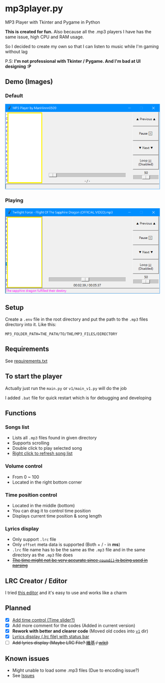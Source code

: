 # mp3player.py

MP3 Player with Tkinter and Pygame in Python

**This is created for fun.** Also because all the .mp3 players I have has the same issue, high CPU and RAM usage.

So I decided to create my own so that I can listen to music while I'm gaming without lag

P.S: **I'm not professional with Tkinter / Pygame. And I'm bad at UI designing :P**

## Demo (Images)

### Default

![dafault](./img/default.png)

### Playing

![playing](./img/playing.png)

## Setup

Create a `.env` file in the root directory and put the path to the `.mp3` files directory into it. Like this:
```
MP3_FOLDER_PATH=THE_PATH/TO/THE/MP3_FILES/DIRECTORY
```

## Requirements

See [requirements.txt](./requirements.txt)

## To start the player

Actually just run the `main.py` or `v1/main_v1.py` will do the job

I added `.bat` file for quick restart which is for debugging and developing

## Functions

### Songs list

* Lists all `.mp3` files found in given directory
* Supports scrolling
* Double click to play selected song
* [Right click to refresh song list](https://github.com/ManHinnn0509/mp3player.py/commit/3f896194fb64d67dd0d8d6dd19004799a69aa0c8)

### Volume control

* From 0 ~ 100
* Located in the right bottom corner

### Time position control

* Located in the middle (bottom)
* You can drag it to control time position
* Displays current time position & song length

### Lyrics display

* Only support `.lrc` file
* Only `offset` meta data is supported (Both + / - in **ms**)
* `.lrc` file name has to be the same as the `.mp3` file and in the same directory as the `.mp3` file does
* [~~The time might not be very accurate since `round()` is being used in parsing~~](https://github.com/ManHinnn0509/mp3player.py/issues/5)

## LRC Creator / Editor

I tried [this editor](https://lrc-maker.github.io/) and it's easy to use and works like a charm

## Planned

* [x] [Add time control (Time slider?)](https://github.com/ManHinnn0509/mp3player.py/commit/6ec3a412478984309697aeb6518540c91b4c5288)
* [x] Add more comment for the codes (Added in current version)
* [x] **Rework with better and clearer code** (Moved old codes into [`v1`](./v1) dir)
* [x] [Lyrics display (.lrc file) with status bar](https://github.com/ManHinnn0509/mp3player.py/commit/ef7008d8f7ee91b4f41f9165b0ad2e7c76c3995d)
* [ ] ~~Add lyrics display (Maybe LRC File? [維基][zh_wiki_lrc] / [wiki][en_wiki_lrc])~~

## Known issues

* Might unable to load some .mp3 files (Due to encoding issue?)
* See [Issues][issues]

[issues]: https://github.com/ManHinnn0509/mp3player.py/issues

[zh_wiki_lrc]: https://zh.wikipedia.org/wiki/LRC%E6%A0%BC%E5%BC%8F
[en_wiki_lrc]: https://en.wikipedia.org/wiki/LRC_%28file_format%29